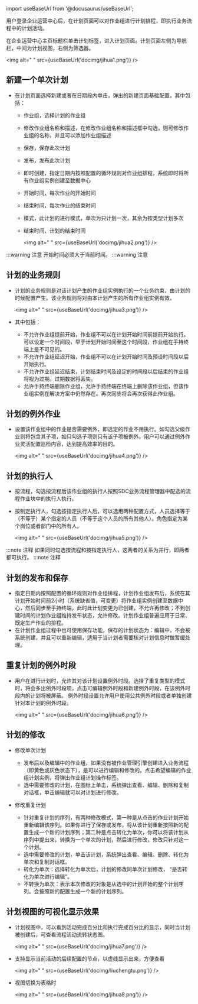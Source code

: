 
import useBaseUrl from '@docusaurus/useBaseUrl';

用户登录企业运营中心后，在计划页面可以对作业组进行计划排程，即执行业务流程中的计划活动。

在企业运营中心主页标题栏单击计划标签，进入计划页面。计划页面左侧为导航栏，中间为计划视图，右侧为筛选器。

<img alt=" " src={useBaseUrl('docimg/jihua1.png')} />

## 新建一个单次计划

* 在计划页面选择新建或者在日期段内单击，弹出的新建页面基础配置，其中包括：
  * 作业组，选择计划的作业组
  * 修改作业组名称和描述，在修改作业组名称和描述框中勾选，则可修改作业组的名称，并且可以添加作业组描述
  * 保存，保存此次计划
  * 发布，发布此次计划
  * 即时创建，指定日期内按照配置的循环规则对作业组排程，系统即时将所有作业组实例创建至数据中心
  * 开始时间，每次作业的开始时间
  * 结束时间，每次作业的结束时间
  * 模式，此计划的进行模式，单次为只计划一次，其余为按类型计划多次
  * 结束时间，计划的结束时间

    <img alt=" " src={useBaseUrl('docimg/jihua2.png')} />

:::warning 注意
开始时间必须大于当前时间。
:::warning 注意

## 计划的业务规则

* 计划的业务规则是对该计划产生的作业组实例执行的一个业务约束，由计划的时候配置产生。该业务规则将对由本计划产生的所有作业组实例有效。

  <img alt=" " src={useBaseUrl('docimg/jihua3.png')} />

* 其中包括：
  * 不允许作业组提前开始，作业组不可以在计划开始时间前提前开始执行。可以设定一个时间段，早于计划开始时间至这个时间段，作业组在手持终端上是不可见的。
  * 不允许作业组延迟开始，作业组不可以在计划开始时间及预设时间段以后开始执行。
  * 不允许作业组延迟结束，计划结束时间及设定的时间段以后结束的作业组将视为过期。过期数据将丢失。
  * 允许手持终端删除作业组，允许手持终端在终端上删除该作业组，但该作业组实例在解决方案中仍然存在。再次同步将会再次获得此作业组。

## 计划的例外作业

* 设置该作业组中的作业是否需要例外，即选定的作业不用执行。如勾选父级作业则将包含其子项，如只勾选子项则只有该子项被例外。用户可以通过例外作业灵活配置巡检内容，达到提高效率的目的。

  <img alt=" " src={useBaseUrl('docimg/jihua4.png')} />

## 计划的执行人

* 按流程，勾选按流程后该作业组的执行人按照SDC业务流程管理器中配选的流程作业块中的执行人执行。
* 按制定执行人，勾选按指定执行人后，可以选用两种配置方式，人员选择等于（不等于）某个指定的人员（不等于这个人员的所有其他人）。角色指定为某个岗位或者部门中的所有人。

  <img alt=" " src={useBaseUrl('docimg/jihua5.png')} />

:::note 注释
如果同时勾选按流程和按指定执行人，这两者的关系为并行，即两者都可执行。
:::note 注释

## 计划的发布和保存

* 指定日期内按照配置的循环规则对作业组排程，计划作业组发布后，系统在其计划开始时间前2小时（系统缺省值，可变更）将作业组实例创建至数据中心，然后同步至手持终端，此时此计划变更为已创建，不允许再修改；不到创建时间的计划作业组维持发布状态，允许修改。计划作业组普遍应用于日常、既定生产作业的排程。
* 在计划作业组过程中也可使用保存功能，保存的计划状态为：编辑中，不会被系统创建，并且可以重新编辑，适用于当计划者需要核对计划信息时做暂缓处理。

## 重复计划的例外时段

* 用户在进行计划时，允许其对该计划设置例外时段。选择了重复类型的模式时，将会多出例外时段项，点击可编辑例外时段和新建例外时段，在该例外时段内的计划将被屏蔽。 例外时段设置允许用户使用公共例外时段或者单独创建针对本计划的例外时段。

  <img alt=" " src={useBaseUrl('docimg/jihua6.png')} />

## 计划的修改

* 修改单次计划

  * 发布后以及编辑中的作业组，如果没有被作业管理引擎创建进入业务流程（即黄色或灰色状态下），是可以进行编辑和修改的。点击希望编辑的作业组计划实例，将弹出作业组计划操作标签。
  * 选中需要修改的计划，在图标上单击，系统弹出查看、编辑、删除和复制对话框，单击编辑就可以对计划进行修改。

* 修改重复计划

  * 针对重复计划的序列，有两种修改模式，第一种是从点击的作业计划开始重新编辑该序列。如果你进行了保存或发布，将从该计划重新按照新的配置生成一个新的计划序列；第二种是点击转化为单次，你可以将该计划从序列中提出来，转换为一个单次的计划，然后进行修改，修改只针对这一个计划。
  * 选中需要修改的计划，单击该计划，系统弹出查看、编辑、删除、转化为单次和复制对话框。
  * 转化为单次：选择转化为单次后，计划的修改同单次计划修改， “是否转化为单次进行编辑”。
  * 不转换为单次：表示本次修改的对象是从选中的计划开始的整个计划序列。会按照新的配置生成一个新的计划序列。

## 计划视图的可视化显示效果

* 计划视图中，可以看到活动完成百分比和执行完成百分比的显示，同时当计划被创建后，可查看流程活动流转状态图。

  <img alt=" " src={useBaseUrl('docimg/jihua7.png')} />

* 支持显示当前活动的后续配置的节点，以虚线显示出来，方便查看

  <img alt=" " src={useBaseUrl('docimg/liuchengtu.png')} />

* 视图切换为表格时

  <img alt=" " src={useBaseUrl('docimg/jihua8.png')} />
  